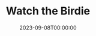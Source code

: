 ---
title: Watch the Birdie
date: 2023-09-08T00:00:00
opening_date: 1970-05-22
closing_date: 1970-05-30
layout: productions
playbill:
Theatre: Theatre Jacksonville
Venue: Little Theatre
cast:
- Edward Barbee: Bill Petry
- Helen Foster: Nancy Kaye
- Tom: Ham Waddell
- Douglas MacKelwaine: Harry Hodge
- Woodrow O'Malley: Hal Henderson
- Waiter: Robert Zienta
- Butch Flowers: Robert Hilgenberg
- Joey Hallop: Marshall Grauer
- Gladys Bagley: Terry McIntire
- Alexander Brown: Allen Hall
- Oscar Turner: Herb Marks
- Officer John: Doug Thomas
- Police Sergeant: Ben Miller
- Harold Haskell: Norman Howard
- Lieutenant Muller: Phil Meunier
crew:
- Director: Robert Knowles
- Technical Director: Ham Waddell
- Stage Manager: Rita Radford
- Assistant Stage Manager: Douglas Thomas
- Lighting:
  - Esta Wilson
  - Ken Moody
- Sound: Becky Levings
- Properties:
  - Katie Raven
  - Aileen Davis
  - Lynda Lynch
  - Nancy Moore
  - Mary Coyle
  - Vivienne Winemiller
- Stage Crew:
  - Ben Miller
  - Sara Jo Berman
  - Aileen Davis
  - Chris Fitzgerald
  - Hal Henderson
  - Ken Moody
  - Nancy Moore
  - Helen Toney
  - Bill Weir
- Make-up: Marshall Grauer
- Publicity:
  - Herb Marks
  - Diane Somerville
- Box Office:
  - Ann Dubow
  - Gert Berman
  - Annette Grauer
---